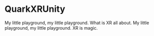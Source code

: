 # QuarkXRUnity
My little playground, my little playground. What is XR all about. My little playground, my little playground. XR is magic.
